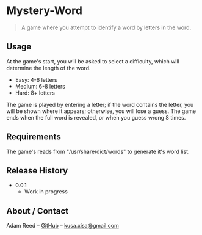 # Mystery-Word
> A game where you attempt to identify a word by letters in the word.

## Usage

At the game's start, you will be asked to select a difficulty, which will determine the length of the word.

* Easy: 4-6 letters
* Medium: 6-8 letters
* Hard: 8+ letters

The game is played by entering a letter; if the word contains the letter, you will be shown where it appears; otherwise, you will lose a guess. The game ends when the full word is revealed, or when you guess wrong 8 times.

## Requirements

The game's reads from "/usr/share/dict/words" to generate it's word list.

## Release History

* 0.0.1
    * Work in progress

## About / Contact

Adam Reed – [GitHub](https://github.com/adamcreed/)
 – <kusa.xisa@gmail.com>
